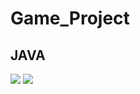 Game_Project
=============
JAVA
-------------


<img src="https://capsule-render.vercel.app/api?type=teansparent&color=BDBDC8&height=150&section=header&text=JAVA_GAME_PROJECT&fontSize=50" />
<img src="https://capsule-render.vercel.app/api?type=waving&color=BDBDC8&height=150&section=footer" />
